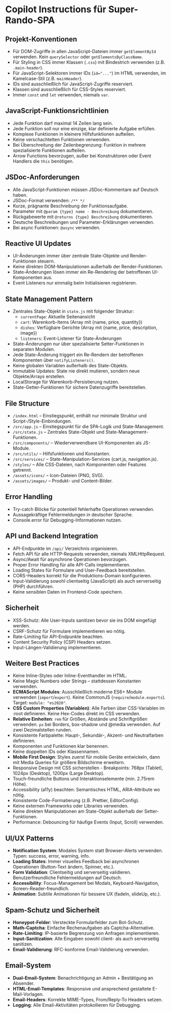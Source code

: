 # Copilot Instructions für Super-Rando-SPA

## Projekt-Konventionen

- Für DOM-Zugriffe in allen JavaScript-Dateien immer `getElementById` verwenden. Kein `querySelector` oder `getElementsByClassName`.
- Für Styling in CSS immer Klassen (`.css`) mit Bindestrich verwenden (z.B. `.main-header`).
- Für JavaScript-Selektoren immer IDs (`id="..."`) im HTML verwenden, im Kamelcase-Stil (z.B. `mainHeader`).
- IDs sind ausschließlich für JavaScript-Zugriffe reserviert.
- Klassen sind ausschließlich für CSS-Styles reserviert.
- Immer `const` und `let` verwenden, niemals `var`.

## JavaScript-Funktionsrichtlinien

- Jede Funktion darf maximal 14 Zeilen lang sein.
- Jede Funktion soll nur eine einzige, klar definierte Aufgabe erfüllen.
- Komplexe Funktionen in kleinere Hilfsfunktionen aufteilen.
- Keine verschachtelten Funktionen verwenden.
- Bei Überschreitung der Zeilenbegrenzung: Funktion in mehrere spezialisierte Funktionen aufteilen.
- Arrow Functions bevorzugen, außer bei Konstruktoren oder Event Handlers die `this` benötigen.

## JSDoc-Anforderungen

- Alle JavaScript-Funktionen müssen JSDoc-Kommentare auf Deutsch haben.
- JSDoc-Format verwenden: `/** */`
- Kurze, prägnante Beschreibung der Funktionsaufgabe.
- Parameter mit `@param {type} name - Beschreibung` dokumentieren.
- Rückgabewerte mit `@returns {type} Beschreibung` dokumentieren.
- Deutsche Beschreibungen und Parameter-Erklärungen verwenden.
- Bei async Funktionen: `@async` verwenden.

## Reactive UI Updates

- UI-Änderungen immer über zentrale State-Objekte und Render-Funktionen steuern.
- Keine direkten DOM-Manipulationen außerhalb der Render-Funktionen.
- State-Änderungen lösen immer ein Re-Rendering der betroffenen UI-Komponenten aus.
- Event Listeners nur einmalig beim Initialisieren registrieren.

## State Management Pattern

- Zentrales State-Objekt in `state.js` mit folgender Struktur:
  - `currentPage`: Aktuelle Seitenansicht
  - `cart`: Warenkorb-Items (Array mit {name, price, quantity})
  - `dishes`: Verfügbare Gerichte (Array mit {name, price, description, image})
  - `listeners`: Event-Listener für State-Änderungen
- State-Änderungen nur über spezialisierte Setter-Funktionen in separaten Modulen.
- Jede State-Änderung triggert ein Re-Rendern der betroffenen Komponenten über `notifyListeners()`.
- Keine globalen Variablen außerhalb des State-Objekts.
- Immutable Updates: State nie direkt mutieren, sondern neue Objekte/Arrays erstellen.
- LocalStorage für Warenkorb-Persistierung nutzen.
- State-Getter-Funktionen für sichere Datenzugriffe bereitstellen.

## File Structure

- `/index.html` – Einstiegspunkt, enthält nur minimale Struktur und Script-/Style-Einbindungen.
- `/src/app.js` – Einstiegspunkt für die SPA-Logik und State-Management.
- `/src/state.js` – Zentrales State-Objekt und State-Management-Funktionen.
- `/src/components/` – Wiederverwendbare UI-Komponenten als JS-Module.
- `/src/utils/` – Hilfsfunktionen und Konstanten.
- `/src/services/` – State-Manipulation-Services (cart.js, navigation.js).
- `/styles/` – Alle CSS-Dateien, nach Komponenten oder Features getrennt.
- `/assets/icons/` – Icon-Dateien (PNG, SVG).
- `/assets/images/` – Produkt- und Content-Bilder.

## Error Handling

- Try-catch Blöcke für potentiell fehlerhafte Operationen verwenden.
- Aussagekräftige Fehlermeldungen in deutscher Sprache.
- Console.error für Debugging-Informationen nutzen.

## API und Backend Integration

- API-Endpunkte im `/api/` Verzeichnis organisieren.
- Fetch API für alle HTTP-Requests verwenden, niemals XMLHttpRequest.
- Async/Await für asynchrone Operationen bevorzugen.
- Proper Error Handling für alle API-Calls implementieren.
- Loading States für Formulare und User-Feedback bereitstellen.
- CORS-Headers korrekt für die Produktions-Domain konfigurieren.
- Input-Validierung sowohl clientseitig (JavaScript) als auch serverseitig (PHP) durchführen.
- Keine sensiblen Daten im Frontend-Code speichern.

## Sicherheit

- XSS-Schutz: Alle User-Inputs sanitizen bevor sie ins DOM eingefügt werden.
- CSRF-Schutz für Formulare implementieren wo nötig.
- Rate-Limiting für API-Endpunkte beachten.
- Content Security Policy (CSP) Headers setzen.
- Input-Längen-Validierung implementieren.

## Weitere Best Practices

- Keine Inline-Styles oder Inline-Eventhandler im HTML.
- Keine Magic Numbers oder Strings – stattdessen Konstanten verwenden.
- **ECMAScript Modules**: Ausschließlich moderne ES6+ Module verwenden (`import`/`export`). Keine CommonJS (`require`/`module.exports`). Target: `module: "es2020"`.
- **CSS Custom Properties (Variablen)**: Alle Farben über CSS-Variablen im :root definieren. Keine Hex-Codes direkt im CSS verwenden.
- **Relative Einheiten**: `rem` für Größen, Abstände und Schriftgrößen verwenden. `px` bei Borders, box-shadow und @media verwenden. Auf zwei Dezimalstellen runden.
- Konsistente Farbpalette: Haupt-, Sekundär-, Akzent- und Neutralfarben definieren.
- Komponenten und Funktionen klar benennen.
- Keine doppelten IDs oder Klassennamen.
- **Mobile First Design**: Styles zuerst für mobile Geräte entwickeln, dann mit Media Queries für größere Bildschirme erweitern.
- Responsive Design mit CSS sicherstellen - Breakpoints: 768px (Tablet), 1024px (Desktop), 1200px (Large Desktop).
- Touch-freundliche Buttons und Interaktionselemente (min. 2.75rem Höhe).
- Accessibility (a11y) beachten: Semantisches HTML, ARIA-Attribute wo nötig.
- Konsistente Code-Formatierung (z.B. Prettier, EditorConfig).
- Keine externen Frameworks oder Libraries verwenden.
- Keine direkten Manipulationen am State-Objekt außerhalb der Setter-Funktionen.
- Performance: Debouncing für häufige Events (Input, Scroll) verwenden.

## UI/UX Patterns

- **Notification System**: Modales System statt Browser-Alerts verwenden. Typen: success, error, warning, info.
- **Loading States**: Immer visuelles Feedback bei asynchronen Operationen (Button-Text ändern, Spinner, etc.).
- **Form Validation**: Clientseitig und serverseitig validieren. Benutzerfreundliche Fehlermeldungen auf Deutsch.
- **Accessibility**: Focus-Management bei Modals, Keyboard-Navigation, Screen-Reader-freundlich.
- **Animation**: Subtile Animationen für bessere UX (fadeIn, slideUp, etc.).

## Spam-Schutz und Sicherheit

- **Honeypot-Felder**: Versteckte Formularfelder zum Bot-Schutz.
- **Math-Captcha**: Einfache Rechenaufgaben als Captcha-Alternative.
- **Rate-Limiting**: IP-basierte Begrenzung von Anfragen implementieren.
- **Input-Sanitization**: Alle Eingaben sowohl client- als auch serverseitig sanitizen.
- **Email-Validierung**: RFC-konforme Email-Validierung verwenden.

## Email-System

- **Dual-Email-System**: Benachrichtigung an Admin + Bestätigung an Absender.
- **HTML-Email-Templates**: Responsive und ansprechend gestaltete E-Mail-Vorlagen.
- **Email-Headers**: Korrekte MIME-Types, From/Reply-To Headers setzen.
- **Logging**: Alle Email-Aktivitäten protokollieren für Debugging.
